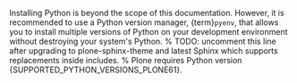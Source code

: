 Installing Python is beyond the scope of this documentation.
However, it is recommended to use a Python version manager, {term}`pyenv`, that allows you to install multiple versions of Python on your development environment without destroying your system's Python.
% TODO: uncomment this line after upgrading to plone-sphinx-theme and latest Sphinx which supports replacements inside includes.
% Plone requires Python version {SUPPORTED_PYTHON_VERSIONS_PLONE61}.
